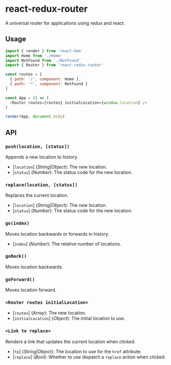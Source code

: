 # react-redux-router
A universal router for applications using redux and react.

## Usage
```javascript
import { render } from 'react-dom'
import Home from './Home'
import NotFound from './NotFound'
import { Router } from 'react-redux-router'

const routes = [
  { path: '/', component: Home },
  { path: '*', component: NotFound }
]

const App = () => (
  <Router routes={routes} initialLocation={window.location} />
)

render(App, document.body)
```

## API

### `push(location, [status])`
Appends a new location to history.
- [`location`] \(*String|Object*): The new location.
- [`status`] \(*Number*): The status code for the new location.

### `replace(location, [status])`
Replaces the current location.
- [`location`] \(*String|Object*): The new location.
- [`status`] \(*Number*): The status code for the new location.

### `go(index)`
Moves location backwards or forwards in history.
- [`index`] \(*Number*): The relative number of locations.

### `goBack()`
Moves location backwards.

### `goForward()`
Moves location forward.

### `<Router routes initialLocation>`
- [`routes`] \(*Array*): The new location.
- [`initialLocation`] \(*Object*): The initial location to use.

### `<Link to replace>`
Renders a link that updates the current location when clicked.
- [`to`] \(*String|Object*): The location to use for the `href` attribute.
- [`replace`] \(*Bool*): Whether to use dispatch a `replace` action when clicked.
